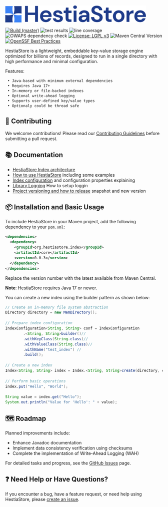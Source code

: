 ![HestiaStore logo](./images/logo.png)

[![Build (master)](https://github.com/jajir/HestiaStore/actions/workflows/maven.yml/badge.svg?branch=master)](https://github.com/jajir/HestiaStore/actions/workflows/maven.yml?query=branch%3Amain)
![test results](https://gist.githubusercontent.com/jajir/a613341fb9d9d0c6a426b42a714700b7/raw/badge-main.svg)
![line coverage](https://gist.githubusercontent.com/jajir/a613341fb9d9d0c6a426b42a714700b7/raw/jacoco-badge-main.svg)
![OWAPS dependency check](https://gist.githubusercontent.com/jajir/a613341fb9d9d0c6a426b42a714700b7/raw/badge-owasp-main.svg)
[![License: LGPL v3](https://img.shields.io/badge/License-LGPL%20v3-blue.svg)](https://www.gnu.org/licenses/lgpl-3.0)
![Maven Central Version](https://img.shields.io/maven-central/v/org.hestiastore.index/core)
[![OpenSSF Best Practices](https://www.bestpractices.dev/projects/10654/badge)](https://www.bestpractices.dev/projects/10654)

HestiaStore is a lightweight, embeddable key-value storage engine optimized for billions of records, designed to run in a single directory with high performance and minimal configuration.

Features:

```
 • Java-based with minimum external dependencies
 • Requires Java 17+
 • In-memory or file-backed indexes
 • Optional write-ahead logging
 • Supports user-defined key/value types
 • Optionaly could be thread safe
```

## 🤝 Contributing

We welcome contributions! Please read our [Contributing Guidelines](CONTRIBUTING.md) before submitting a pull request.

## 📚 Documentation

* [HestiaStore Index architecture](https://hestiastore.org/architecture/arch-index/)
* [How to use HestiaStore](https://hestiastore.org/how-to-use/) including some examples
* [Index configuration](https://hestiastore.org/configuration/) and configuration properties explaining
* [Library Logging](https://hestiastore.org/configuration/logging/) How to setup loggin
* [Project versioning and how to release](https://hestiastore.org/development/release/) snapshot and new version

<!--
* [Segment implementation details](segment.md)
-->

## 📦 Installation and Basic Usage

To include HestiaStore in your Maven project, add the following dependency to your `pom.xml`:

```xml
<dependencies>
  <dependency>
    <groupId>org.hestiastore.index</groupId>
    <artifactId>core</artifactId>
    <version>0.0.3</version>
  </dependency>
</dependencies>
```

Replace the version number with the latest available from Maven Central.

**Note**: HestiaStore requires Java 17 or newer.

You can create a new index using the builder pattern as shown below:

```java
// Create an in-memory file system abstraction
Directory directory = new MemDirectory();

// Prepare index configuration
IndexConfiguration<String, String> conf = IndexConfiguration
        .<String, String>builder()//
        .withKeyClass(String.class)//
        .withValueClass(String.class)//
        .withName("test_index") //
        .build();

// Create a new index
Index<String, String> index = Index.<String, String>create(directory, conf);

// Perform basic operations
index.put("Hello", "World");

String value = index.get("Hello");
System.out.println("Value for 'Hello': " + value);
```

## 🗺️ Roadmap

Planned improvements include:

* Enhance Javadoc documentation
* Implement data consistency verification using checksums
* Complete the implementation of Write-Ahead Logging (WAH)

For detailed tasks and progress, see the [GitHub Issues](https://github.com/jajir/HestiaStore/issues) page.

## ❓ Need Help or Have Questions?

If you encounter a bug, have a feature request, or need help using HestiaStore, please [create an issue](https://github.com/jajir/HestiaStore/issues).
